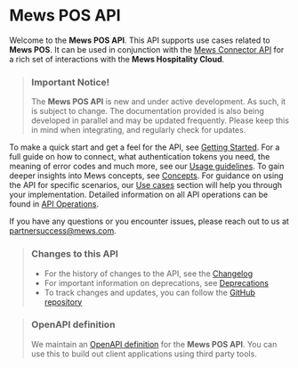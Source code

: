 # Mews POS API

Welcome to the __Mews POS API__. This API supports use cases related to __Mews POS__. It can be used in conjunction with the [Mews Connector API](https://mews-systems.gitbook.io/connector-api) for a rich set of interactions with the **Mews Hospitality Cloud**.

> ### Important Notice!
> The __Mews POS API__ is new and under active development. As such, it is subject to change. The documentation provided is also being developed in parallel and may be updated frequently. Please keep this in mind when integrating, and regularly check for updates.

To make a quick start and get a feel for the API, see [Getting Started](getting-started/README.md). For a full guide on how to connect, what authentication tokens you need, the meaning of error codes and much more, see our [Usage guidelines](guidelines/README.md). To gain deeper insights into Mews concepts, see [Concepts](concepts/README.md).
For guidance on using the API for specific scenarios, our [Use cases](use-cases/README.md) section will help you through your implementation.
Detailed information on all API operations can be found in [API Operations](operations/README.md).

If you have any questions or you encounter issues, please reach out to us at [partnersuccess@mews.com](mailto:partnersuccess@mews.com).

> ### Changes to this API
> * For the history of changes to the API, see the [Changelog](changelog/README.md)
> * For important information on deprecations, see [Deprecations](deprecations/README.md)
> * To track changes and updates, you can follow the [GitHub repository](https://github.com/MewsSystems/gitbook-pos-api/tree/main)

> ### OpenAPI definition
> We maintain an [OpenAPI definition](https://pos.mews.com/api/v2/docs/openapi.yaml) for the __Mews POS API__. You can use this to build out client applications using third party tools.
